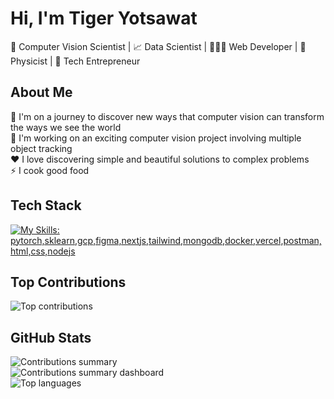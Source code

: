 # Hi, I'm Tiger Yotsawat

📸 Computer Vision Scientist | 📈 Data Scientist | 🧑🏻‍💻 Web Developer | 🍎 Physicist | 🚀 Tech Entrepreneur

## About Me

🌱 I'm on a journey to discover new ways that computer vision can transform the ways we see the world\
🔭 I'm working on an exciting computer vision project involving multiple object tracking\
❤️ I love discovering simple and beautiful solutions to complex problems\
⚡ I cook good food

## Tech Stack

[![My Skills: pytorch,sklearn,gcp,figma,nextjs,tailwind,mongodb,docker,vercel,postman,html,css,nodejs](https://skillicons.dev/icons?i=pytorch,sklearn,gcp,figma,nextjs,tailwind,mongodb,docker,vercel,postman,html,css,nodejs)](https://skillicons.dev)

## Top Contributions

![Top contributions](https://github-contributor-stats.vercel.app/api?username=tigeryst&limit=5&theme=react&combine_all_yearly_contributions=true)

## GitHub Stats

![Contributions summary](https://github-readme-stats.vercel.app/api?username=tigeryst&theme=react&hide_border=false&include_all_commits=true&count_private=true)\
![Contributions summary dashboard](https://github-readme-streak-stats.herokuapp.com/?user=tigeryst&theme=react&hide_border=false)\
![Top languages](https://github-readme-stats.vercel.app/api/top-langs/?username=tigeryst&theme=react&hide_border=false&include_all_commits=true&count_private=true&layout=compact)
